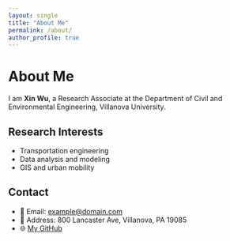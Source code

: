 ```yaml
---
layout: single
title: "About Me"
permalink: /about/
author_profile: true
---
```


# About Me

I am **Xin Wu**, a Research Associate at the Department of Civil and Environmental Engineering, Villanova University.

## Research Interests
- Transportation engineering
- Data analysis and modeling
- GIS and urban mobility

## Contact
- 📧 Email: example@domain.com
- 📍 Address: 800 Lancaster Ave, Villanova, PA 19085
- 🌐 [My GitHub](https://github.com/yourusername)
